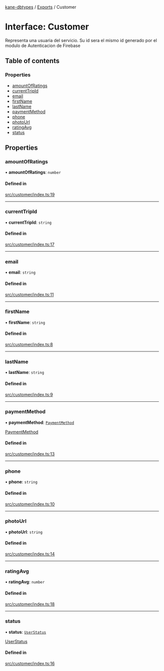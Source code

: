 [kane-dbtypes](../README.md) / [Exports](../modules.md) / Customer

# Interface: Customer

Representa una usuaria del servicio.  Su id sera el mismo
id generado por el modulo de Autenticacion de Firebase

## Table of contents

### Properties

- [amountOfRatings](Customer.md#amountofratings)
- [currentTripId](Customer.md#currenttripid)
- [email](Customer.md#email)
- [firstName](Customer.md#firstname)
- [lastName](Customer.md#lastname)
- [paymentMethod](Customer.md#paymentmethod)
- [phone](Customer.md#phone)
- [photoUrl](Customer.md#photourl)
- [ratingAvg](Customer.md#ratingavg)
- [status](Customer.md#status)

## Properties

### amountOfRatings

• **amountOfRatings**: `number`

#### Defined in

[src/customer/index.ts:19](https://github.com/gatitolabs/kane-dbtypes/blob/ec65802/src/customer/index.ts#L19)

___

### currentTripId

• **currentTripId**: `string`

#### Defined in

[src/customer/index.ts:17](https://github.com/gatitolabs/kane-dbtypes/blob/ec65802/src/customer/index.ts#L17)

___

### email

• **email**: `string`

#### Defined in

[src/customer/index.ts:11](https://github.com/gatitolabs/kane-dbtypes/blob/ec65802/src/customer/index.ts#L11)

___

### firstName

• **firstName**: `string`

#### Defined in

[src/customer/index.ts:8](https://github.com/gatitolabs/kane-dbtypes/blob/ec65802/src/customer/index.ts#L8)

___

### lastName

• **lastName**: `string`

#### Defined in

[src/customer/index.ts:9](https://github.com/gatitolabs/kane-dbtypes/blob/ec65802/src/customer/index.ts#L9)

___

### paymentMethod

• **paymentMethod**: [`PaymentMethod`](../modules.md#paymentmethod)

[PaymentMethod](../modules.md#paymentmethod)

#### Defined in

[src/customer/index.ts:13](https://github.com/gatitolabs/kane-dbtypes/blob/ec65802/src/customer/index.ts#L13)

___

### phone

• **phone**: `string`

#### Defined in

[src/customer/index.ts:10](https://github.com/gatitolabs/kane-dbtypes/blob/ec65802/src/customer/index.ts#L10)

___

### photoUrl

• **photoUrl**: `string`

#### Defined in

[src/customer/index.ts:14](https://github.com/gatitolabs/kane-dbtypes/blob/ec65802/src/customer/index.ts#L14)

___

### ratingAvg

• **ratingAvg**: `number`

#### Defined in

[src/customer/index.ts:18](https://github.com/gatitolabs/kane-dbtypes/blob/ec65802/src/customer/index.ts#L18)

___

### status

• **status**: [`UserStatus`](../modules.md#userstatus)

[UserStatus](../modules.md#userstatus)

#### Defined in

[src/customer/index.ts:16](https://github.com/gatitolabs/kane-dbtypes/blob/ec65802/src/customer/index.ts#L16)
